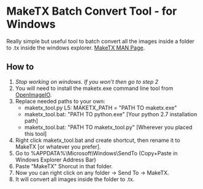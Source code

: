 # MakeTX Batch Convert Tool - for Windows
Really simple but useful tool to batch convert all the images inside a folder to .tx inside the windows explorer. [MakeTX MAN Page](https://www.mankier.com/1/maketx).

## How to
1. _Stop working on windows. If you won't then go to step 2_
2. You will need to install the maketx.exe command line tool from [OpenImageIO](https://github.com/OpenImageIO/oiio/).
3. Replace needed paths to your own:
   - maketx_tool.py L5: MAKETX_PATH = "PATH TO maketx.exe"
   - maketx_tool.bat: "PATH TO python.exe" [Your python 2.7 installation path]
   - maketx_tool.bat: "PATH TO maketx_tool.py" [Wherever you placed this tool]
4. Right click maketx_tool.bat and create shortcut, then rename it to MakeTX [or whatever you prefer].
5. Go to %APPDATA%\Microsoft\Windows\SendTo (Copy+Paste in Windows Explorer Address Bar)
6. Paste "MakeTX" Shorcut in that folder.
7. Now you can right click on any folder -> Send To -> MakeTX.
8. It will convert all images inside the folder to .tx.